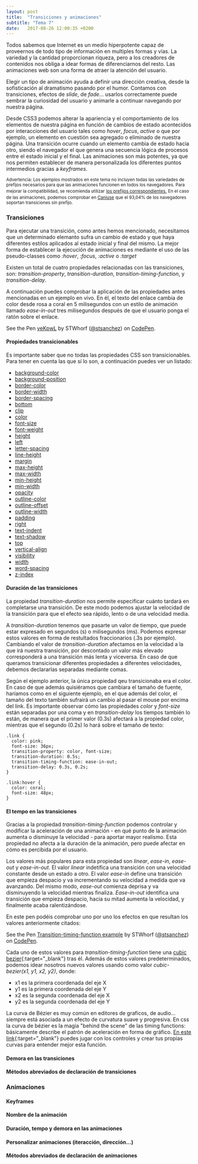 ```yaml
---
layout: post
title:  "Transiciones y animaciones"
subtitle: "Tema 7"
date:   2017-08-26 12:00:35 +0200
---
```


Todos sabemos que Internet es un medio hiperpotente capaz de proveernos de todo tipo de información en multiples formas y vías. La variedad y la cantidad proporcionan riqueza, pero a los creadores de contenidos nos obliga a idear formas de diferenciarnos del resto. Las animaciones web son una forma de atraer la atención del usuario. 

Elegir un tipo de animación ayuda a definir una dirección creativa, desde la sofisticación al dramatismo pasando por el humor. Contamos con transiciones, efectos de *slide*, de *fade*... usarlos correctamente puede sembrar la curiosidad del usuario y animarle a continuar navegando por nuestra página.

Desde CSS3 podemos alterar la apariencia y el comportamiento de los elementos de nuestra página en función de cambios de estado acontecidos por interacciones del usuario tales como *hover*, *focus*, *active* o que por ejemplo, un elemento en cuestión sea agregado o eliminado de nuestra página. Una transición ocurre cuando un elemento cambia de estado hacia otro, siendo el navegador el que genera una secuencia lógica de procesos entre el estado inicial y el final. Las animaciones son más potentes, ya que nos permiten establecer de manera personalizada los diferentes puntos intermedios gracias a *keyframes*.

<div class="highlightedblock bordered">
	<small>Advertencia: Los ejemplos mostrados en este tema no incluyen todas las variedades de prefijos necesarios para que las animaciones funcionen en todos los navegadores. Para mejorar la compatibilidad, se recomienda utilizar</small> <a href="http://shouldiprefix.com/#animations" target="_blank"><small> los prefijos correspondientes.</small></a> <small>En el caso de las animaciones, podemos comprobar en </small><a href="http://caniuse.com/#feat=css-transitions" target="_blank"><small>Caniuse</small></a> <small>que el 93,04% de los navegadores soportan transiciones sin prefijo.</small>
</div>

### Transiciones

Para ejecutar una transición, como antes hemos mencionado, necesitamos que un determinado elemanto sufra un cambio de estado y que haya diferentes estilos aplicados al estado inicial y final del mismo. La mejor forma de establecer la ejecución de animaciones es mediante el uso de las pseudo-classes como *:hover*, *:focus*, *:active* o *:target*

Existen un total de cuatro propiedades relacionadas con las transiciones, son: *transition-property*, *transition-duration*, *transition-timing-function*, y *transition-delay*.

A continuación puedes comprobar la aplicación de las propiedades antes mencionadas en un ejemplo en vivo. En él, el texto del enlace cambia de color desde rosa a coral en 5 milisegundos con un estilo de animación llamado *ease-in-out* tres milisegundos después de que el usuario ponga el ratón sobre el enlace.

<p data-height="265" data-theme-id="dark" data-slug-hash="veKpwL" data-default-tab="css,result" data-user="stsanchez" data-embed-version="2" data-pen-title="veKpwL" class="codepen">See the Pen <a href="https://codepen.io/stsanchez/pen/veKpwL/">veKpwL</a> by STWhorf (<a href="https://codepen.io/stsanchez">@stsanchez</a>) on <a href="https://codepen.io">CodePen</a>.</p>
<script async src="https://production-assets.codepen.io/assets/embed/ei.js"></script>

#### Propiedades transicionables

Es importante saber que no todas las propiedades CSS son transicionables. Para tener en cuenta las que sí lo son, a continuación puedes ver un listado:

<div class="highlightedblock bordered">
	<ul class="columns columns-3 nobullets">
		<li><a href="https://www.w3schools.com/cssref/pr_background-color.asp" target="_blank">background-color</a></li>
		<li><a href="https://www.w3schools.com/cssref/pr_background-position.asp" target="_blank">background-position</a></li>
		<li><a href="https://www.w3schools.com/cssref/pr_border-color.asp" target="_blank">border-color</a></li>
		<li><a href="https://www.w3schools.com/cssref/pr_border-width.asp" target="_blank">border-width</a></li>
		<li><a href="https://www.w3schools.com/cssref/pr_border-spacing.asp" target="_blank">border-spacing</a></li>
		<li><a href="https://www.w3schools.com/cssref/pr_pos_bottom.asp" target="_blank">bottom</a></li>
		<li><a href="https://www.w3schools.com/cssref/pr_pos_clip.asp" target="_blank">clip</a></li>
		<li><a href="https://www.w3schools.com/cssref/css_colors.asp" target="_blank">color</a></li>
		<li><a href="https://www.w3schools.com/cssref/pr_font_font-size.asp" target="_blank">font-size</a></li>
		<li><a href="https://www.w3schools.com/cssref/pr_font_weight.asp" target="_blank">font-weight</a></li>
		<li><a href="https://www.w3schools.com/cssref/pr_dim_height.asp" target="_blank">height</a></li>
		<li><a href="https://www.w3schools.com/cssref/pr_pos_left.asp" target="_blank">left</a></li>
		<li><a href="https://www.w3schools.com/cssref/pr_text_letter-spacing.asp" target="_blank">letter-spacing</a></li>
		<li><a href="https://www.w3schools.com/cssref/pr_dim_line-height.asp" target="_blank">line-height</a></li>
		<li><a href="https://www.w3schools.com/css/css_margin.asp" target="_blank">margin</a></li>
		<li><a href="https://www.w3schools.com/cssref/pr_dim_max-height.asp" target="_blank">max-height</a></li>
		<li><a href="https://www.w3schools.com/cssref/pr_dim_max-width.asp" target="_blank">max-width</a></li>
		<li><a href="https://www.w3schools.com/cssref/pr_dim_min-height.asp" target="_blank">min-height</a></li>
		<li><a href="https://www.w3schools.com/cssref/pr_dim_min-width.asp" target="_blank">min-width</a></li>
		<li><a href="https://www.w3schools.com/css/css_image_transparency.asp" target="_blank">opacity</a></li>
		<li><a href="https://www.w3schools.com/cssref/pr_outline-color.asp" target="_blank">outline-color</a></li>
		<li><a href="https://www.w3schools.com/cssref/css3_pr_outline-offset.asp" target="_blank">outline-offset</a></li>
		<li><a href="https://www.w3schools.com/cssref/pr_outline-width.asp" target="_blank">outline-width</a></li>
		<li><a href="https://www.w3schools.com/css/css_padding.asp" target="_blank">padding</a></li>
		<li><a href="https://www.w3schools.com/cssref/pr_pos_right.asp" target="_blank">right</a></li>
		<li><a href="https://www.w3schools.com/cssref/pr_text_text-indent.asp" target="_blank">text-indent</a></li>
		<li><a href="https://www.w3schools.com/cssref/css3_pr_text-shadow.asp" target="_blank">text-shadow</a></li>
		<li><a href="https://www.w3schools.com/cssref/pr_pos_top.asp" target="_blank">top</a></li>
		<li><a href="https://www.w3schools.com/cssref/pr_pos_vertical-align.asp" target="_blank">vertical-align</a></li>
		<li><a href="https://www.w3schools.com/cssref/pr_class_visibility.asp" target="_blank">visibility</a></li>
		<li><a href="https://www.w3schools.com/cssref/pr_dim_width.asp" target="_blank">width</a></li>
		<li><a href="https://www.w3schools.com/cssref/pr_text_word-spacing.asp" target="_blank">word-spacing</a></li>
		<li><a href="https://www.w3schools.com/cssref/pr_pos_z-index.asp" target="_blank">z-index</a></li>
	</ul>
</div>

#### Duración de las transiciones

La propiedad *transition-duration* nos permite especificar cuánto tardará en completarse una transición. De este modo podemos ajustar la velocidad de la transición para que el efecto sea rápido, lento o de una velocidad media.

A *transition-duration* tenemos que pasarte un valor de tiempo, que puede estar expresado en segundos (s) o milisegundos (ms). Podemos expresar estos valores en forma de restultados fraccionarios (.3s por ejemplo). Cambiando el valor de *transition-duration* afectamos en la velocidad a la que irá nuestra transición, por descontado un valor más elevado corresponderá a una transición más lenta y viceversa. En caso de que queramos transicionar diferentes propiedades a diferentes velocidades, debemos declararlas separadas mediante comas. 

Según el ejemplo anterior, la única propiedad qeu transicionaba era el color. En caso de que además quisiéramos que cambiara el tamaño de fuente, haríamos como en el siguiente ejemplo, en el que además del color, el tamaño del texto también sufrairá un cambio al pasar el mouse por encima del link. Es importante observar cómo las propiedades *color* y *font-size* están separadas por una coma y en *transition-delay* los tiempos también lo están, de manera que el primer valor (0.3s) afectará a la propiedad color, mientras que el segundo (0.2s) lo hará sobre el tamaño de texto:

```
.link {
  color: pink;
  font-size: 36px;
  transition-property: color, font-size;
  transition-duration: 0.5s;
  transition-timing-function: ease-in-out;
  transition-delay: 0.3s, 0.2s;
}

.link:hover {
  color: coral;
  font-size: 48px;
}
```

#### El tempo en las transiciones
Gracias a la propiedad *transition-timing-function* podemos controlar y modificar la aceleración de una animación - en qué punto de la animación aumenta o disminuye la velocidad - para aportar mayor realismo. Esta propiedad no afecta a la duración de la animación, pero puede afectar en cómo es percibida por el usuario. 

Los valores más populares para esta propiedad son *linear*, *ease-in*, *ease-out* y *ease-in-out*. El valor *linear* indetifica una transición con una velocidad constante desde un estado a otro. El valor *ease-in* define una transición que empieza despacio y va incrementando su velocidad a medida que va avanzando. Del mismo modo, *ease-out* comienza deprisa y va disminuyendo la velocidad mientras finaliza. *Ease-in-out* identifica una transición que empieza despacio, hacia su mitad aumenta la velocidad, y finalmente acaba ralentizándose.

En este pen podéis comprobar uno por uno los efectos en que resultan los valores anteriormente citados:

<p data-height="265" data-theme-id="dark" data-slug-hash="yzMBLg" data-default-tab="css,result" data-user="stsanchez" data-embed-version="2" data-pen-title="Transition-timing-function example" class="codepen">See the Pen <a href="https://codepen.io/stsanchez/pen/yzMBLg/">Transition-timing-function example</a> by STWhorf (<a href="https://codepen.io/stsanchez">@stsanchez</a>) on <a href="https://codepen.io">CodePen</a>.</p>

Cada uno de estos valores para *transition-timing-function* tiene una [cubic bezier](cubic-bezier.com){:target="_blank"} tras él. Además de estos valores predeterminados, podemos idear nosotros nuevos valores usando como valor *cubic-bezier(x1, y1, x2, y2)*, donde:
- x1 es la primera coordenada del eje X
- y1 es la primera coordenada del eje Y
- x2 es la segunda coordenada del eje X
- y2 es la segunda coordenada del eje Y

La curva de Bézier es muy común en editores de graficos, de audio... siempre está asociada a un efecto de curvatura suave y progresiva. En css la curva de bézier es la magia "behind the scene" de las timing functions: básicamente describe el patrón de aceleración en forma de gráfico. [En este link](http://cubic-bezier.com){:target="_blank"} puedes jugar con los controles y crear tus propias curvas para entender mejor esta función.


#### Demora en las transiciones

#### Métodos abreviados de declaración de transiciones

### Animaciones

#### Keyframes

#### Nombre de la animación

#### Duración, tempo y demora en las animaciones

#### Personalizar animaciones (iteracción, dirección...)

#### Métodos abreviados de declaración de animaciones
